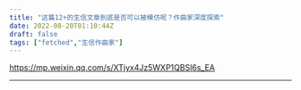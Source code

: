 ```yaml
---
title: "这篇12+的生信文章到底是否可以被模仿呢？作曲家深度探索"
date: 2022-08-20T01:10:44Z
draft: false
tags: ["fetched","生信作曲家"]
---
```


https://mp.weixin.qq.com/s/XTjyx4Jz5WXP1QBSl6s_EA

---


